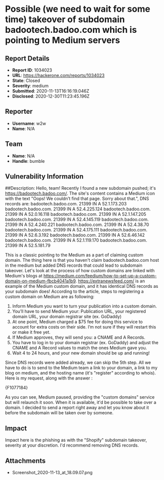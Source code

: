 # Possible (we need to wait for some time) takeover of subdomain badootech.badoo.com which is pointing to Medium servers

## Report Details
- **Report ID**: 1034023
- **URL**: https://hackerone.com/reports/1034023
- **State**: Closed
- **Severity**: medium
- **Submitted**: 2020-11-13T16:16:19.046Z
- **Disclosed**: 2020-12-30T11:23:45.196Z

## Reporter
- **Username**: w2w
- **Name**: N/A

## Team
- **Name**: N/A
- **Handle**: bumble

## Vulnerability Information
##Description:
Hello, team! Recently I found a new subdomain pushed; it's https://badootech.badoo.com/.
The site's content contains a Medium icon with the text "Oops! We couldn’t find that page. Sorry about that.", DNS records are:
badootech.badoo.com.	21399	IN	A	52.1.173.203
badootech.badoo.com.	21399	IN	A	52.4.225.124
badootech.badoo.com.	21399	IN	A	52.0.16.118
badootech.badoo.com.	21399	IN	A	52.1.147.205
badootech.badoo.com.	21399	IN	A	52.4.145.119
badootech.badoo.com.	21399	IN	A	52.4.240.221
badootech.badoo.com.	21399	IN	A	52.4.38.70
badootech.badoo.com.	21399	IN	A	52.4.175.111
badootech.badoo.com.	21399	IN	A	52.6.3.192
badootech.badoo.com.	21399	IN	A	52.6.46.142
badootech.badoo.com.	21399	IN	A	52.1.119.170
badootech.badoo.com.	21399	IN	A	52.5.181.79

This is a classic pointing to the Medium as a part of claiming custom domain. The thing here is that you haven't claim badootech.badoo.com host in the medium but added DNS records that could lead to subdomain takeover. Let's look at the process of how custom domains are linked with Medium's blogs at https://medium.com/feedium/how-to-set-up-a-custom-domain-on-medium-fbcb4041a1b9. https://extranewsfeed.com/ is an example of the Medium custom domain, and it has identical DNS records as your subdomain does! According to the article, steps to registering a custom domain on Medium are as following:
1. Inform Medium you want to turn your publication into a custom domain.
2. You’ll have to send Medium your: Publication URL, your registered domain URL, your domain registrar site (ex. GoDaddy)
3. At one point, Medium charged a $75 fee for doing this service to account for extra costs on their side. I’m not sure if they will restart this or make it free yet.
4. If Medium approves, they will send you: a CNAME and A Records.
5. You have to log in to your domain registrar (ex. GoDaddy) and adjust the CNAME and A Record values to match the ones Medium gave you.
6. Wait 4 to 24 hours, and your new domain should be up and running!

Since DNS records were added already, we can skip the 5th step. All we have to do is to send to the Medium team a link to your domain, a link to my blog on medium, and the hosting name (it's "register" according to whois). Here is my request, along with the answer :

{F1077184}

As you can see, Medium paused, providing the "custom domains" service but will relaunch it soon. When it is available, it'd be possible to take over a domain. I decided to send a report right away and let you know about it before the subdomain will be taken over by someone.

## Impact

Impact here is the phishing as with the "Shopify" subdomain takeover, severity at your discretion. I'd recommend removing DNS records.

## Attachments
- Screenshot_2020-11-13_at_18.09.07.png
